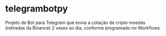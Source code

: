 # telegrambotpy

Projeto de Bot para Telegram que envia a cotação de cripto moedas (retiradas da Binance) 2 vezes ao dia, conforme programado no Workflows.

